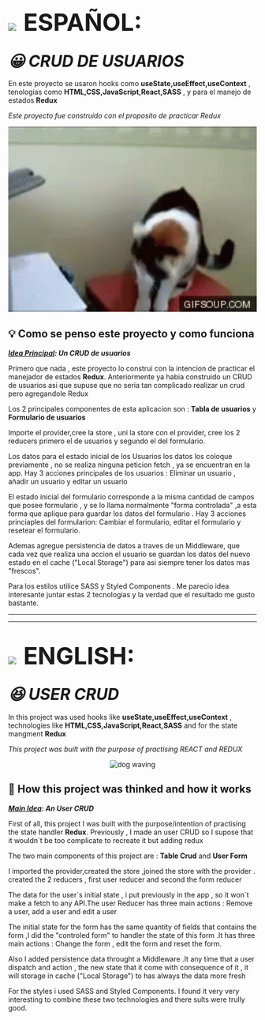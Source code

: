 # <img style="padding-right:0.5rem" src='https://img.freepik.com/vector-premium/bandera-argentina-bandera-argentina-ilustracion-vectorial_685751-66.jpg' width="50px" >  <span style="font-size:3rem">ESPAÑOL:</span>

## <i align="center" style="font-size:2rem">😀 CRUD DE USUARIOS</i>


En este proyecto se usaron hooks como **useState,useEffect,useContext** , tenologias como  **HTML,CSS,JavaScript,React,SASS** , y para el manejo de estados **Redux**

 _Este proyecto fue construido con el proposito de practicar Redux_

<p align="center">
<img width="600px" heigth="600px" src="./src/assets/cat-printer.gif" alt="gato imprimiendo">
</p>

## 💡 Como se penso este proyecto y como funciona

**_<span style="text-decoration:underline">Idea Principal</span>: Un CRUD de usuarios_**

Primero que nada , este proyecto lo construi con la intencion de practicar el manejador de estados **Redux**.
Anteriormente ya habia construido un CRUD de usuarios asi que supuse que no seria tan complicado realizar un crud pero agregandole Redux

Los 2 principales componentes de esta aplicacion son : **Tabla de usuarios** y **Formulario de usuarios**

Importe el provider,cree la store , uni la store con el provider, cree los 2 reducers primero el de usuarios y segundo el del  formulario.

Los datos para el estado inicial de los Usuarios los datos los coloque previamente , no se realiza ninguna peticion fetch , ya se encuentran en la app. Hay 3 acciones principales de los usuarios : Eliminar un usuario , añadir un usuario y editar un usuario

El estado inicial del formulario corresponde a la misma cantidad de campos que posee formulario , y se lo llama normalmente "forma controlada" ,a  esta forma que aplique para guardar los datos del formulario . Hay 3 acciones princiaples del formularion: Cambiar el formulario, editar el formulario y resetear el formulario.

Ademas agregue persistencia de datos a traves de un Middleware, que cada vez que  realiza una accion el usuario se guardan los datos del nuevo estado  en el  cache ("Local Storage") para asi siempre tener los datos mas "frescos".

Para los estilos utilice SASS y Styled Components . Me parecio idea interesante juntar estas 2 tecnologias y la verdad que el resultado me gusto bastante.

-------------------------------------------------------------------------------------------
-------------------------------------------------------------------------------------------

# <img style="padding-right:0.5rem" src="https://img.freepik.com/vector-premium/gran-bretana-bandera-bandera-inglaterra-vector-icono-reino-unido-bandera-gran-bretana-10-eps_800531-104.jpg" width="50px"> <span style="font-size:3rem">ENGLISH:</span>

## <i align="center" style="font-size:2rem">😆 USER CRUD</i>
 
In this project was used hooks like **useState,useEffect,useContext** , technologies like  **HTML,CSS,JavaScript,React,SASS** and for the state mangment **Redux**

 _This project was built with the purpose of practising REACT and REDUX_


<p align="center">
<img width="600px" heigth="600px" src="./src/assets/dog-doggo.gif" alt="dog waving">
</p>

## 🤔 How this project was thinked and how it works

**_<span style="text-decoration:underline">Main Idea</span>: An User CRUD_**


First of all, this project I was built with the purpose/intention of practising the state handler **Redux**. Previously , I made an user CRUD so I supose that it wouldn´t be too complicate to recreate it but adding redux

The two main components of this project are : **Table Crud** and **User Form**

I imported the provider,created the store ,joined the store with the provider . created the 2 reducers , first user reducer and second the form reducer

The data for the user´s initial state , i put previously in the app , so it won´t make a fetch to any API.The user Reducer has three main actions : Remove a user, add a user and edit a user

The initial state for the form has the same quantity of fields that contains the form ,I did the "controled form" to handler the state of this form .It has three main actions : Change the form , edit the form and reset the form.

Also I added persistence data throught a Middleware .It any time that a user dispatch and action , the new state that it come with consequence of it , it will storage in cache ("Local Storage") to has always the data more fresh

For the styles i used SASS and Styled Components. I found it very very interesting  to combine these two technologies and there sults were trully good.

